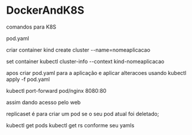 # DockerAndK8S
 
comandos para K8S
 

pod.yaml

criar container
kind create cluster --name=nomeaplicacao

set container
kubectl cluster-info --context kind-nomeaplicacao

apos criar pod.yaml para a aplicação
e aplicar alteracoes usando 
kubectl apply -f pod.yaml

kubectl port-forward pod/nginx 8080:80   

assim dando acesso pelo web


replicaset
é para criar um pod se o seu pod atual foi deletado;

kubectl get pods 
kubectl get rs conforme seu yamls